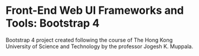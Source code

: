 # Front-End Web UI Frameworks and Tools: Bootstrap 4
Bootstrap 4 project created following the course of The Hong Kong University of Science and Technology by the professor Jogesh K. Muppala.
